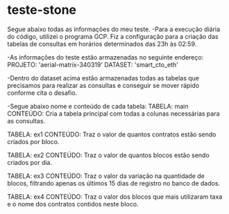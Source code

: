 # teste-stone
Segue abaixo todas as informações do meu teste.
-Para a execução diária do código, utilizei o programa GCP. Fiz a configuração para a criação das tabelas de consultas em horários determinados das 23h às 02:59.

-As informações do teste estão armazenadas no seguinte endereço:
PROJETO: 'aerial-matrix-340319'
DATASET: 'smart_cto_eth'

-Dentro do dataset acima estão armazenadas todas as tabelas que precisamos para realizar as consultas e conseguir se mover rápido conforme cita o desafio. 

-Segue abaixo nome e conteúdo de cada tabela:
TABELA: main
CONTEÚDO: Cria a tabela principal com todas a colunas necessárias para as consultas.

TABELA: ex1 
CONTEÚDO: Traz o valor de quantos contratos estão sendo criados por bloco.

TABELA: ex2
CONTEÚDO: Traz o valor de quantos blocos estão sendo criados por dia.

TABELA: ex3
CONTEÚDO: Traz o valor da variação na quantidade de blocos, filtrando apenas os últimos 15 dias de registro no banco de dados.

TABELA: ex4
CONTEÚDO: Traz o valor dos blocos que mais utilizaram taxa e o nome dos contratos contidos neste bloco.
